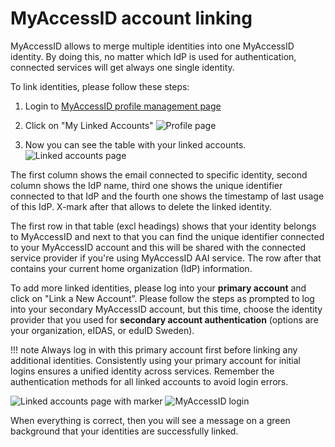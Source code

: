 # MyAccessID account linking

MyAccessID allows to merge multiple identities into one MyAccessID identity. By doing this, no matter which IdP is used for authentication, connected services will get always one single identity.

To link identities, please follow these steps:

1. Login to [MyAccessID profile management page](https://mms.myaccessid.org/fed-apps/profile/) 
2. Click on "My Linked Accounts"
   ![Profile page](../assets/Profile1.png)

3. Now you can see the table with your linked accounts. 
   ![Linked accounts page](../assets/Linked_accounts1.png)

The first column shows the email connected to specific identity, second column shows the IdP name, third one shows the unique identifier connected to that IdP and the fourth one shows the timestamp of last usage of this IdP. X-mark after that allows to delete the linked identity.

The first row in that table (excl headings) shows that your identity belongs to MyAccessID and next to that you can find the unique identifier connected to your MyAccessID account and this will be shared with the connected service provider if you're using MyAccessID AAI service.
The row after that contains your current home organization (IdP) information.

To add more linked identities, please log into your **primary account** and click on "Link a New Account”. Please follow the steps as prompted to log into your secondary MyAccessID account, but this time, choose the identity provider that you used for **secondary account authentication** (options are your organization, eIDAS, or eduID Sweden).

!!! note
      Always log in with this primary account first before linking any additional identities. Consistently using your primary account for initial logins ensures a unified identity across services. Remember the authentication methods for all linked accounts to avoid login errors.
         

   ![Linked accounts page with marker](../assets/Linked_accounts.png)
   ![MyAccessID login](../assets/MyAccessID%20login.PNG)

When everything is correct, then you will see a message on a green background that your identities are successfully linked.
